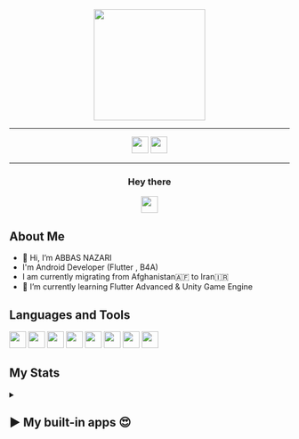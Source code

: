 



<div align="center">
<img height="200" src="https://user-images.githubusercontent.com/49541849/186910753-fc02e398-821e-4109-84db-6056710892de.gif">
</div>

---

<div align="center">
<a href="https://www.facebook.com/ABBASNAZARI.AF"><img height="30" src="https://user-images.githubusercontent.com/49541849/186905140-5676213b-fbaf-4669-81e8-3be5ea344a14.png"></a>
<a href="https://www.linkedin.com/in/abbas-nazari-0b6ba91ab/"><img height="30" src="https://user-images.githubusercontent.com/49541849/186904735-8800515b-d859-4cc4-abbb-86cd30f7c935.svg"></a>
</div>

---

<div align="center">
    <h3  display="inline">Hey there</h3>
    <img display="inline" height="30" src="https://user-images.githubusercontent.com/49541849/186905599-0f7b0863-5d0e-4103-922f-fee4110a7b3d.gif">
</div>



##  **About Me**


- 👋 Hi, I’m ABBAS NAZARI
- I'm Android Developer (Flutter , B4A)
- I am currently migrating from Afghanistan🇦🇫 to Iran🇮🇷
- 🌱 I’m currently learning Flutter Advanced & Unity Game Engine

##  **Languages and Tools**



<img height="30" src="https://user-images.githubusercontent.com/49541849/186938240-e2851fdf-efe9-4a41-9c37-f63c32b6cdce.png"></a>
<img height="30" src="https://user-images.githubusercontent.com/49541849/186938351-670f6301-1250-401e-ac38-eb0bf12c7ed8.png"></a>
<img height="30" src="https://user-images.githubusercontent.com/49541849/186938644-39f453ba-cab5-466d-ac0f-92114278a4a3.png"></a>
<img height="30" src="https://user-images.githubusercontent.com/49541849/186938708-50185a4a-d48b-43d2-a160-67e8dd9c3ac1.png"></a>
<img height="30" src="https://user-images.githubusercontent.com/49541849/186938784-e4c8c18f-892e-45ec-aedf-955928c5cc88.png"></a>
<img height="30" src="https://user-images.githubusercontent.com/49541849/186938922-bd72d967-fb5d-4605-9339-5865c76be4c8.png"></a>
<img height="30" src="https://user-images.githubusercontent.com/49541849/186938978-af7962fa-e170-4a47-b48d-b02cf5400641.png"></a>
<img height="30" src="https://user-images.githubusercontent.com/49541849/200158927-33d8d40f-053a-47f9-bba2-f0d347bebcfb.svg"></a>
<!-- <img height="30" src=""></a> -->





##  **My Stats**

    
<details><summary><h2>▶️ My built-in apps 😍</h2></summary>
 
| Application Name  | Application Icon |  Desc |  App installed|
| ----------------- | ---------------- | ----- | ------------- |
| bioshick      |<a href="https://play.google.com/store/apps/details?id=com.arianadevelopers.shick.bio"> <p align="center"> <img height="50" src="https://user-images.githubusercontent.com/49541849/186931643-ca6282d1-f351-426b-a00a-6ccdce8fcf95.png"></p></a>   | A program almost similar to a social network with special features  | ***+100k*** |
| roman sara    | <a href="https://play.google.com/store/apps/details?id=com.romanyalda.maa"><p align="center"><img height="50" src="https://user-images.githubusercontent.com/49541849/186931920-acbd3657-6c68-40fe-8516-8da86180da58.png"></p></a>   | The novel book has different parts <br> This program is not just a simple book. In this program, the store feature is included to buy books | ***+100k*** |
|   dehkade     | <a href="https://play.google.com/store/apps/details?id=af.arianadeveloper.dehkade.roman.dehkadaroman"><p align="center"><img height="50" src="https://user-images.githubusercontent.com/49541849/186932086-03140a63-7236-4c2d-9355-be45c08891c8.png"></p> </a>  | The novel book has different parts <br> and working with AdMob ads and other advertising networks | ***+10k*** |
|  cinemo       | <a href="https://play.google.com/store/apps/details?id=com.arianadeveloper.world.unmovie"><p align="center"> <img height="50" src="https://user-images.githubusercontent.com/49541849/186932144-8e90e4ea-416b-428c-8e25-454e5fde374c.png"></p></a>  | The infinity of movies and series | ***+1k*** |
|  sarai shahza | <a href="https://play.google.com/store/apps/details?id=af.arianadevelopers.sarai.shahzada"><p align="center"><img height="50" src="https://user-images.githubusercontent.com/49541849/186932215-aca7df15-ee65-427e-8171-677cf8f370e3.png"></p></a>   | A program to view currency rates in Afghanistan and the ability to convert currency rates | ***+10k*** |
|  Af News      | <a href="https://play.google.com/store/apps/details?id=af.arianadevelopers.newsafghanistan"><p align="center"><img height="50" src="https://user-images.githubusercontent.com/49541849/186932298-7e189773-e7ca-4b82-b819-100aa312e92d.png"></p></a>  | A program that broadcasts and covers new news in Afghanistan | ***+10k*** |



<!---
abbasnazari-0/abbasnazari-0 is a ✨ special ✨ repository because its `README.md` (this file) appears on your GitHub profile.
You can click the Preview link to take a look at your changes.
--->

